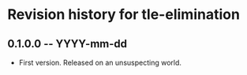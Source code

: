 # Revision history for tle-elimination

## 0.1.0.0 -- YYYY-mm-dd

* First version. Released on an unsuspecting world.
